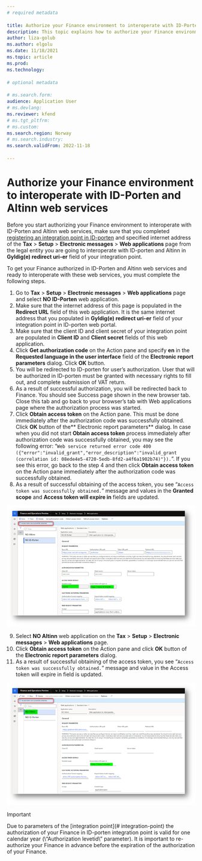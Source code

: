 ```yaml
---
# required metadata

title: Authorize your Finance environment to interoperate with ID-Porten and Altinn web services
description: This topic explains how to authorize your Finance environment to interoperate with ID-Porten and Altinn web services. 
author: liza-golub
ms.author: elgolu
ms.date: 11/18/2021
ms.topic: article
ms.prod: 
ms.technology: 

# optional metadata

# ms.search.form: 
audience: Application User
# ms.devlang: 
ms.reviewer: kfend
# ms.tgt_pltfrm: 
# ms.custom: 
ms.search.region: Norway
# ms.search.industry: 
ms.search.validFrom: 2022-11-18

---
```


# Authorize your Finance environment to interoperate with ID-Porten and Altinn web services

Before you start authorizing your Finance environment to interoperate with ID-Porten and Altinn web services, make sure that you completed [registering an integration point in ID-porten](/emea-nor-vat-return-integration-point.md) and specified internet address of the **Tax** > **Setup** > **Electronic messages** > **Web applications** page from the legal entity you are going to interoperate with ID-porten and Altinn in **Gyldig(e) redirect uri-er** field of your integration point.

To get your Finance authorized in ID-Porten and Altinn web services and ready to interoperate with these web services, you must complete the following steps.

1.	Go to **Tax** > **Setup** > **Electronic messages** > **Web applications** page and select **NO ID-Porten** web application.
2.	Make sure that the internet address of this page is populated in the **Redirect URL** field of this web application. It is the same internet address that you populated in **Gyldig(e) redirect uri-er** field of your integration point in ID-porten web portal.
3.	Make sure that the client ID and client secret of your integration point are populated in **Client ID** and  **Client secret** fields of this web application.
4.	Click **Get authorization code** on the Action pane and specify **en** in the **Requested language in the user interface** field of the **Electronic report parameters** dialog. Click **OK** button.
5.	You will be redirected to ID-porten for user’s authorization. User that will be authorized in ID-porten must be granted with necessary rights to fill out, and complete submission of VAT return.
6.	As a result of successful authorization, you will be redirected back to Finance. You should see Success page shown in the new browser tab. Close this tab and go back to your browser’s tab with Web applications page where the authorization process was started.
7.	Click **Obtain access token** on the Action pane. This must be done immediately after the authorization code was successfully obtained. Click **OK** button of the** Electronic report parameters** dialog.
In case when you did not start **Obtain access token** process immediately after authorization code was successfully obtained, you may see the following error: “`Web service returned error code 400 ({"error":"invalid_grant","error_description":"invalid_grant (correlation id: 08ede4e5-4720-5edb-8fd2-a4f6a1902b74)"}).`”. If you see this error, go back to the step 4 and then click **Obtain access token** on the Action pane immediately after the authorization code was successfully obtained.
8.	As a result of successful obtaining of the access token, you see “`Access token was successfully obtained.`” message and values in the **Granted scope** and **Access token will expire in** fields are updated.

![Authorize your Finance environment to interoperate with ID-Porten.](media/emea-nor-vat-return-no-authorization.png)

9.	Select **NO Altinn** web application on the **Tax** > **Setup** > **Electronic messages** > **Web applications** page.
10.	Click **Obtain access token** on the Action pane and click **OK** button of the **Electronic report parameters** dialog.
11.	As a result of successful obtaining of the access token, you see “`Access token was successfully obtained.`” message and value in the Access token will expire in field is updated.

![Access token was successfully obtained.](media/emea-nor-vat-return-access-token-altinn.png)

> [!IMPORTANT]
> Due to parameters of the [integration point](# integration-point) the authorization of your Finance in ID-porten integration point is valid for one calendar year (\“Authorization levetid\” parameter). It is important to re-authorize your Finance in advance before the expiration of the authorization of your Finance.

